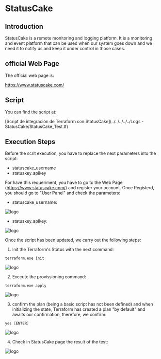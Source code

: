 # StatusCake

## Introduction

StatusCake is a remote monitoring and logging platform. It is a monitoring and event platform that can be used when our system goes down and we need it to notify us and keep it under control in those cases.

## official Web Page

The official web page is:

https://www.statuscake.com/

## Script

You can find the script at:

[Script de integración  de Terraform con StatusCake](../../../../../Logs - StatusCake/StatusCake_Test.tf)

## Execution Steps

Before the scrit execution, you have to replace the next parameters into the script:

* statuscake_username
* statuskey_apikey

For have this requeriment, you have to go to the Web Page (https://www.statuscake.com/) and register your account.
Once Registerd, you should go to "User Panel" and check the parameters:

* statuscake_username:

![logo](https://raw.githubusercontent.com/lmfespinosa/DevOps-Provisioning-Terraform/master/Documentation/images/Projects/StatusCake/StatusCake_4.png)

* statuskey_apikey:

![logo](https://raw.githubusercontent.com/lmfespinosa/DevOps-Provisioning-Terraform/master/Documentation/images/Projects/StatusCake/StatusCake_5.png)

Once the script has been updated, we carry out the following steps:

1. Init the Terraform's Status with the next command:

```
terraform.exe init
```
![logo](https://raw.githubusercontent.com/lmfespinosa/DevOps-Provisioning-Terraform/master/Documentation/images/Projects/StatusCake/StatusCake_0.png)

2. Execute the provissioning command:
```
terraform.exe apply
```
![logo](https://raw.githubusercontent.com/lmfespinosa/DevOps-Provisioning-Terraform/master/Documentation/images/Projects/StatusCake/StatusCake_1.png)

3. confirm the plan (being a basic script has not been defined) and when initializing the state, Terraform has created a plan "by default" and awaits our confirmation, therefore, we confirm:
```
yes [ENTER]
```
![logo](https://raw.githubusercontent.com/lmfespinosa/DevOps-Provisioning-Terraform/master/Documentation/images/Projects/StatusCake/StatusCake_2.png )

4. Check in StatusCake page the result of the test:

![logo]( https://raw.githubusercontent.com/lmfespinosa/DevOps-Provisioning-Terraform/master/Documentation/images/Projects/StatusCake/StatusCake_3.png )
